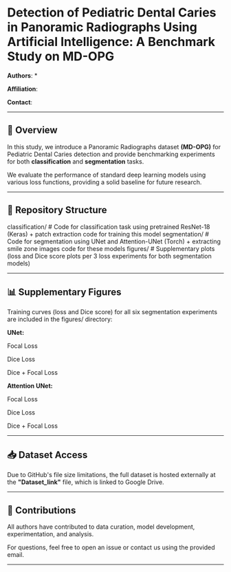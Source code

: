 # Detection of Pediatric Dental Caries in Panoramic Radiographs Using Artificial Intelligence: A Benchmark Study on MD-OPG

**Authors**: *

**Affiliation**:  

**Contact**: 


---

## 📌 Overview

In this study, we introduce a Panoramic Radiographs dataset **(MD-OPG)** for Pediatric Dental Caries detection and provide benchmarking experiments for both **classification** and **segmentation** tasks.

We evaluate the performance of standard deep learning models using various loss functions, providing a solid baseline for future research.

---

## 📁 Repository Structure


classification/      # Code for classification task using pretrained ResNet-18 (Keras) + patch extraction code for training this model
segmentation/        # Code for segmentation using UNet and Attention-UNet (Torch) + extracting smile zone images code for these models
figures/             # Supplementary plots (loss and Dice score plots per 3 loss experiments for both segmentation models)

---

## 📊 Supplementary Figures
Training curves (loss and Dice score) for all six segmentation experiments are included in the figures/ directory:

**UNet:**

Focal Loss

Dice Loss

Dice + Focal Loss

**Attention UNet:**

Focal Loss

Dice Loss

Dice + Focal Loss

---

## 📥 Dataset Access

Due to GitHub's file size limitations, the full dataset is hosted externally at the **"Dataset_link"** file, which is linked to Google Drive.

----

## 🤝 Contributions

All authors have contributed to data curation, model development, experimentation, and analysis.

For questions, feel free to open an issue or contact us using the provided email.

---
